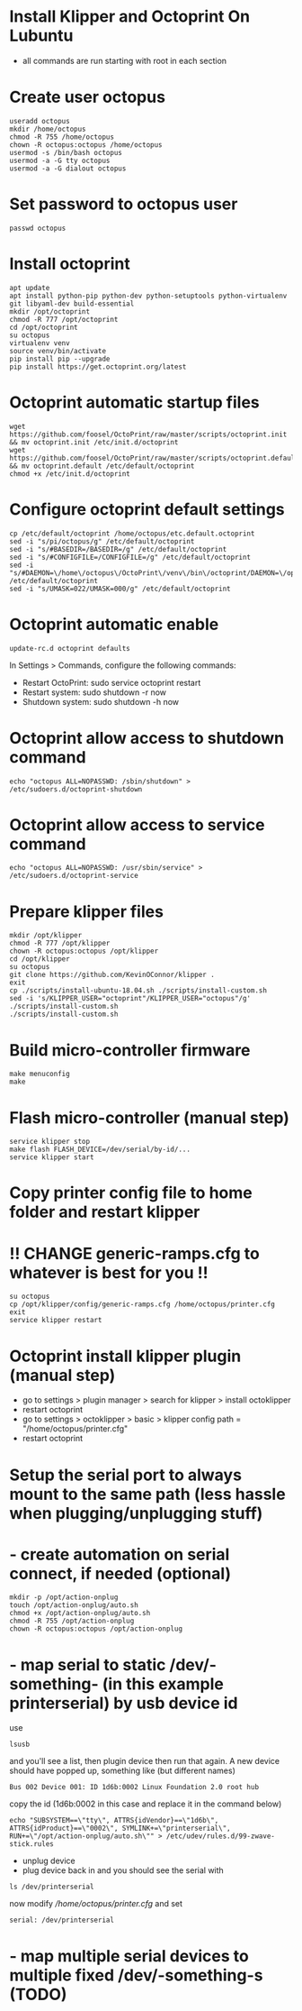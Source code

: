 # Install Klipper and Octoprint On Lubuntu

- all commands are run starting with root in each section

# Create user octopus
```
useradd octopus
mkdir /home/octopus
chmod -R 755 /home/octopus
chown -R octopus:octopus /home/octopus
usermod -s /bin/bash octopus
usermod -a -G tty octopus
usermod -a -G dialout octopus
```

# Set password to octopus user
```
passwd octopus
```

# Install octoprint
```
apt update
apt install python-pip python-dev python-setuptools python-virtualenv git libyaml-dev build-essential
mkdir /opt/octoprint
chmod -R 777 /opt/octoprint
cd /opt/octoprint
su octopus
virtualenv venv
source venv/bin/activate
pip install pip --upgrade
pip install https://get.octoprint.org/latest
```

# Octoprint automatic startup files
```
wget https://github.com/foosel/OctoPrint/raw/master/scripts/octoprint.init && mv octoprint.init /etc/init.d/octoprint
wget https://github.com/foosel/OctoPrint/raw/master/scripts/octoprint.default && mv octoprint.default /etc/default/octoprint
chmod +x /etc/init.d/octoprint
```

# Configure octoprint default settings
```
cp /etc/default/octoprint /home/octopus/etc.default.octoprint
sed -i "s/pi/octopus/g" /etc/default/octoprint
sed -i "s/#BASEDIR=/BASEDIR=/g" /etc/default/octoprint
sed -i "s/#CONFIGFILE=/CONFIGFILE=/g" /etc/default/octoprint
sed -i "s/#DAEMON=\/home\/octopus\/OctoPrint\/venv\/bin\/octoprint/DAEMON=\/opt\/octoprint\/venv\/bin\/octoprint/g" /etc/default/octoprint
sed -i "s/UMASK=022/UMASK=000/g" /etc/default/octoprint
```

# Octoprint automatic enable
```
update-rc.d octoprint defaults
```

In Settings > Commands, configure the following commands:
- Restart OctoPrint: sudo service octoprint restart
- Restart system: sudo shutdown -r now
- Shutdown system: sudo shutdown -h now

# Octoprint allow access to shutdown command
```
echo "octopus ALL=NOPASSWD: /sbin/shutdown" > /etc/sudoers.d/octoprint-shutdown
```

# Octoprint allow access to service command
```
echo "octopus ALL=NOPASSWD: /usr/sbin/service" > /etc/sudoers.d/octoprint-service
```

# Prepare klipper files
```
mkdir /opt/klipper
chmod -R 777 /opt/klipper
chown -R octopus:octopus /opt/klipper
cd /opt/klipper
su octopus
git clone https://github.com/KevinOConnor/klipper .
exit
cp ./scripts/install-ubuntu-18.04.sh ./scripts/install-custom.sh
sed -i 's/KLIPPER_USER="octoprint"/KLIPPER_USER="octopus"/g' ./scripts/install-custom.sh
./scripts/install-custom.sh
```

# Build micro-controller firmware
```
make menuconfig 
make
```

# Flash micro-controller (manual step)
```
service klipper stop
make flash FLASH_DEVICE=/dev/serial/by-id/...
service klipper start
```

# Copy printer config file to home folder and restart klipper
# !! CHANGE generic-ramps.cfg to whatever is best for you !!
```
su octopus
cp /opt/klipper/config/generic-ramps.cfg /home/octopus/printer.cfg
exit
service klipper restart
```

# Octoprint install klipper plugin (manual step)
- go to settings > plugin manager > search for klipper > install octoklipper
- restart octoprint
- go to settings > octoklipper > basic > klipper config path = "/home/octopus/printer.cfg"
- restart octoprint

# Setup the serial port to always mount to the same path (less hassle when plugging/unplugging stuff)

# - create automation on serial connect, if needed (optional)
```
mkdir -p /opt/action-onplug
touch /opt/action-onplug/auto.sh
chmod +x /opt/action-onplug/auto.sh
chmod -R 755 /opt/action-onplug
chown -R octopus:octopus /opt/action-onplug
```

# - map serial to static /dev/-something- (in this example printerserial) by usb device id
use
```
lsusb
```
and you'll see a list, then plugin device then run that again. A new device should have popped up, something like (but different names)
```
Bus 002 Device 001: ID 1d6b:0002 Linux Foundation 2.0 root hub
```
copy the id (1d6b:0002 in this case and replace it in the command below)
```
echo "SUBSYSTEM==\"tty\", ATTRS{idVendor}==\"1d6b\", ATTRS{idProduct}==\"0002\", SYMLINK+=\"printerserial\", RUN+=\"/opt/action-onplug/auto.sh\"" > /etc/udev/rules.d/99-zwave-stick.rules
```
- unplug device
- plug device back in and you should see the serial with
```
ls /dev/printerserial
```
now modify */home/octopus/printer.cfg* and set 
```
serial: /dev/printerserial
```

# - map multiple serial devices to multiple fixed /dev/-something-s (TODO)





